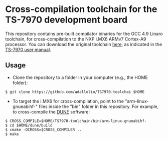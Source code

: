 # Cross-compilation toolchain for the TS-7970 development board

This repository contains pre-built compilator binaries for the GCC 4.9 Linaro toolchain, for cross-compilation to the NXP i.MX6
ARMv7 Cortex-A9 processor. You can download the original toolchain [here](http://ftp.embeddedarm.com/ftp/ts-arm-sbc/ts-7553-V2-linux/cross-toolchains/gcc-linaro-4.9-2016.02-x86_64_arm-linux-gnueabihf.tar.xz), 
as indicated in the [TS-7970 user manual](https://wiki.embeddedarm.com/wiki/TS-7970#Debian_Application_Development_2).

## Usage

* Clone the repository to a folder in your computer (e.g., the HOME folder):

```
$ git clone https://github.com/adallolio/TS7970-toolchai $HOME
```

* To target the i.MX6 for cross-compilation, point to the "arm-linux-gnueabihf-" files inside the "bin" folder in this repository.
For example, to cross-compile the [DUNE](http://github.com/lsts/dune) software:

```
$ CROSS_COMPILE=$HOME/TS7970-toolchain/bin/arm-linux-gnueabihf-
$ cd $HOME/dune/build
$ cmake -DCROSS=$CROSS_COMPILER ..
$ make
```
